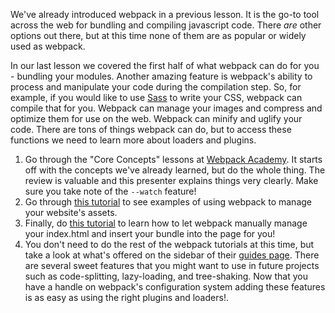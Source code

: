 We've already introduced webpack in a previous lesson. It is the go-to tool across the web for bundling and compiling javascript code. There _are_ other options out there, but at this time none of them are as popular or widely used as webpack.

In our last lesson we covered the first half of what webpack can do for you - bundling your modules. Another amazing feature is webpack's ability to process and manipulate your code during the compilation step. So, for example, if you would like to use [Sass](http://sass-lang.com/) to write your CSS, webpack can compile that for you. Webpack can manage your images and compress and optimize them for use on the web. Webpack can minify and uglify your code. There are tons of things webpack can do, but to access these functions we need to learn more about loaders and plugins.

1. Go through the "Core Concepts" lessons at [Webpack Academy](https://webpack.academy/p/the-core-concepts). It starts off with the concepts we've already learned, but do the whole thing. The review is valuable and this presenter explains things very clearly. Make sure you take note of the `--watch` feature!
2. Go through [this tutorial](https://webpack.js.org/guides/asset-management/) to see examples of using webpack to manage your website's assets.
3. Finally, do [this tutorial](https://webpack.js.org/guides/output-management/) to learn how to let webpack manually manage your index.html and insert your bundle into the page for you!
4. You don't need to do the rest of the webpack tutorials at this time, but take a look at what's offered on the sidebar of their [guides page](https://webpack.js.org/guides/). There are several sweet features that you might want to use in future projects such as code-splitting, lazy-loading, and tree-shaking. Now that you have a handle on webpack's configuration system adding these features is as easy as using the right plugins and loaders!.
